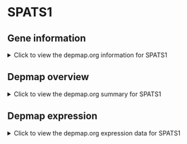 <h1>SPATS1</h1>

<h2>Gene information</h2>
<details>
  <summary>Click to view the depmap.org information for SPATS1</summary>
  <iframe src="https://depmap.org/portal/gene/SPATS1?tab=about" style="border:none;width:100%;height:800px"></iframe>
</details>

<h2>Depmap overview</h2>
<details>
  <summary>Click to view the depmap.org summary for SPATS1</summary>
  <iframe src="https://depmap.org/portal/gene/SPATS1?tab=overview" style="border:none;width:100%;height:800px"></iframe>
</details>

<h2>Depmap expression</h2>
<details>
  <summary>Click to view the depmap.org expression data for SPATS1</summary>
  <iframe src="https://depmap.org/portal/gene/SPATS1?tab=characterization" style="border:none;width:100%;height:800px"></iframe>
</details>


<!--
<h2>Reactome Pathway diagram</h2>
PNAME
-->


